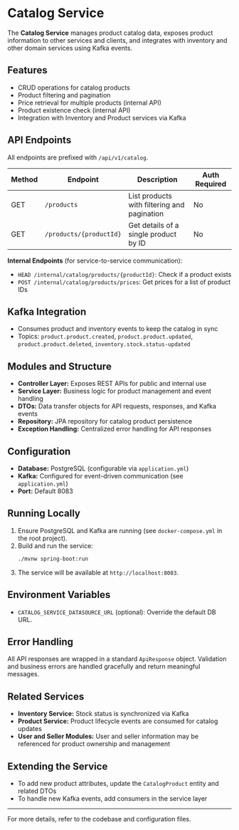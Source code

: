 # Catalog Service

The **Catalog Service** manages product catalog data, exposes product information to other services and clients, and integrates with inventory and other domain services using Kafka events.

## Features
- CRUD operations for catalog products
- Product filtering and pagination
- Price retrieval for multiple products (internal API)
- Product existence check (internal API)
- Integration with Inventory and Product services via Kafka

## API Endpoints

All endpoints are prefixed with `/api/v1/catalog`.

| Method | Endpoint                        | Description                                 | Auth Required |
|--------|----------------------------------|---------------------------------------------|--------------|
| GET    | `/products`                     | List products with filtering and pagination | No           |
| GET    | `/products/{productId}`         | Get details of a single product by ID       | No           |

**Internal Endpoints** (for service-to-service communication):
- `HEAD /internal/catalog/products/{productId}`: Check if a product exists
- `POST /internal/catalog/products/prices`: Get prices for a list of product IDs

## Kafka Integration
- Consumes product and inventory events to keep the catalog in sync
- Topics: `product.product.created`, `product.product.updated`, `product.product.deleted`, `inventory.stock.status-updated`

## Modules and Structure
- **Controller Layer:** Exposes REST APIs for public and internal use
- **Service Layer:** Business logic for product management and event handling
- **DTOs:** Data transfer objects for API requests, responses, and Kafka events
- **Repository:** JPA repository for catalog product persistence
- **Exception Handling:** Centralized error handling for API responses

## Configuration
- **Database:** PostgreSQL (configurable via `application.yml`)
- **Kafka:** Configured for event-driven communication (see `application.yml`)
- **Port:** Default 8083

## Running Locally
1. Ensure PostgreSQL and Kafka are running (see `docker-compose.yml` in the root project).
2. Build and run the service:
   ```bash
   ./mvnw spring-boot:run
   ```
3. The service will be available at `http://localhost:8083`.

## Environment Variables
- `CATALOG_SERVICE_DATASOURCE_URL` (optional): Override the default DB URL.

## Error Handling
All API responses are wrapped in a standard `ApiResponse` object. Validation and business errors are handled gracefully and return meaningful messages.

## Related Services
- **Inventory Service:** Stock status is synchronized via Kafka
- **Product Service:** Product lifecycle events are consumed for catalog updates
- **User and Seller Modules:** User and seller information may be referenced for product ownership and management

## Extending the Service
- To add new product attributes, update the `CatalogProduct` entity and related DTOs
- To handle new Kafka events, add consumers in the service layer

---

For more details, refer to the codebase and configuration files.

